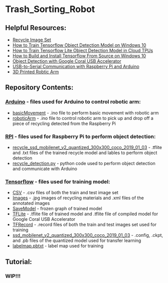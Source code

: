 # Trash_Sorting_Robot

## Helpful Resources:

* [Recycle Image Set](https://github.com/garythung/trashnet)
* [How to Train Tensorflow Object Detection Model on Windows 10](https://github.com/EdjeElectronics/TensorFlow-Object-Detection-API-Tutorial-Train-Multiple-Objects-Windows-10)
* [How to Train Tensorflow Lite Object Detection Model in Cloud TPUs](https://medium.com/tensorflow/training-and-serving-a-realtime-mobile-object-detector-in-30-minutes-with-cloud-tpus-b78971cf1193)
* [How to Build and Install Tensorflow From Source on Windows 10](https://medium.com/@amsokol.com/how-to-build-and-install-tensorflow-gpu-cpu-for-windows-from-source-code-using-bazel-d047d9342b44)
* [Object Detection with Google Coral USB Accelerator](https://www.pyimagesearch.com/2019/05/13/object-detection-and-image-classification-with-google-coral-usb-accelerator/)
* [USB-to-Serial Communication with Raspberry Pi and Arduino](https://www.sunfounder.com/blog/rpi-ard/)
* [3D Printed Robtic Arm](https://howtomechatronics.com/tutorials/arduino/diy-arduino-robot-arm-with-smartphone-control/)

## Repository Contents:

### [Arduino](https://github.com/bandofpv/Trash_Sorting_Robot/tree/master/Arduino) - files used for Arduino to control robotic arm:
* [basicMovement](https://github.com/bandofpv/Trash_Sorting_Robot/tree/master/Arduino/basicMovement) - .ino file to perform basic movement with robotic arm
* [roboticArm](https://github.com/bandofpv/Trash_Sorting_Robot/tree/master/Arduino/roboticArm) - .ino file to control robotic arm to pick up and drop off a piece of recycling detected from the Raspberry Pi

### [RPI](https://github.com/bandofpv/Trash_Sorting_Robot/tree/master/RPI) - files used for Raspberry Pi to perform object detection:
* [recycle_ssd_mobilenet_v2_quantized_300x300_coco_2019_01_03](https://github.com/bandofpv/Trash_Sorting_Robot/tree/master/RPI/recycle_ssd_mobilenet_v2_quantized_300x300_coco_2019_01_03) - .tflite and .txt files of the trained recycle model and lables to perform object detection
* [recycle_detection.py](https://github.com/bandofpv/Trash_Sorting_Robot/blob/master/RPI/recycle_detection.py) - python code used to perform object detection and communicate with Arduino

### [Tensorflow](https://github.com/bandofpv/Trash_Sorting_Robot/tree/master/Tensorflow) - files used for training model:
* [CSV](https://github.com/bandofpv/Trash_Sorting_Robot/tree/master/Tensorflow/CSV) - .csv files of both the train and test image set
* [Images](https://github.com/bandofpv/Trash_Sorting_Robot/tree/master/Tensorflow/Images) - .jpg images of recycling materials and .xml files of the annotated images
* [SaveModel](https://github.com/bandofpv/Trash_Sorting_Robot/tree/master/Tensorflow/SaveModel) - frozen graph of trained model
* [TFLite](https://github.com/bandofpv/Trash_Sorting_Robot/tree/master/Tensorflow/TFLite) - .tflite file of trained model and .tflite file of compiled model for Google Coral USB Accelerator
* [TFRecord](https://github.com/bandofpv/Trash_Sorting_Robot/tree/master/Tensorflow/TFRecord) - .record files of both the train and test images set used for training
* [ssd_mobilenet_v2_quantized_300x300_coco_2019_01_03](https://github.com/bandofpv/Trash_Sorting_Robot/tree/master/Tensorflow/ssd_mobilenet_v2_quantized_300x300_coco_2019_01_03) - .config, .ckpt, and .pb files of the quantized model used for transfer learning
* [labelmap.pbtxt](https://github.com/bandofpv/Trash_Sorting_Robot/blob/master/Tensorflow/labelmap.pbtxt) - label map used for training

## Tutorial:

### WIP!!!
